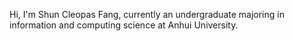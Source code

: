 Hi, I'm Shun Cleopas Fang, currently an undergraduate majoring in information and computing science at Anhui University.
